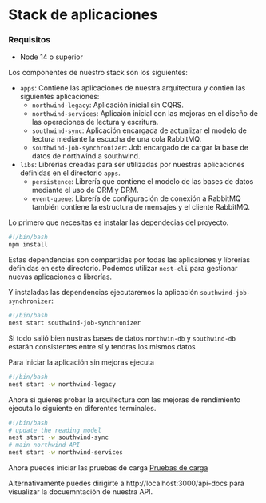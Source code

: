 # Stack de aplicaciones

### Requisitos
* Node 14 o superior

Los componentes de nuestro stack son los siguientes:

* `apps`: Contiene las aplicaciones de nuestra arquitectura y contien las siguientes aplicaciones:
    * `northwind-legacy`: Aplicación inicial sin CQRS.
    * `northwind-services`: Aplicaión inicial con las mejoras en el diseño de las operaciones de lectura y escritura.
    * `southwind-sync`:  Aplicación encargada de actualizar el modelo de lectura mediante la escucha de una cola RabbitMQ.
    * `southwind-job-synchronizer`: Job encargado de cargar la base de datos de northwind a southwind.
* `libs`: Librerías creadas para ser utilizadas por nuestras aplicaciones definidas en el directorio `apps`.
    * `persistence`: Librería que contiene el modelo de las bases de datos mediante el uso de ORM y DRM.
    * `event-queue`: Librería de configuración de conexión a RabbitMQ también contiene la estructura de mensajes y el cliente RabbitMQ.

Lo primero que necesitas es instalar las dependecias del proyecto. 

```bash
#!/bin/bash
npm install
```
Estas dependencias son compartidas por todas las aplicaiones y librerías definidas en este directorio. Podemos utilizar `nest-cli` para gestionar nuevas aplicaciones o librerías.

Y instaladas las dependencias ejecutaremos la aplicación `southwind-job-synchronizer`:

```bash
#!/bin/bash
nest start southwind-job-synchronizer
```
Si todo salió bien nustras bases de datos `northwin-db` y `southwind-db` estarán consistentes entre sí y tendras los mismos datos

Para iniciar la aplicación sin mejoras ejecuta

```bash
#!/bin/bash
nest start -w northwind-legacy
```

Ahora si quieres probar la arquitectura con las mejoras de rendimiento ejecuta lo siguiente en diferentes terminales.

```bash
#!/bin/bash
# update the reading model
nest start -w southwind-sync
# main northwind API
nest start -w northwind-services
```

Ahora puedes iniciar las pruebas de carga [Pruebas de carga](../application-stress-testing/)

Alternativamente puedes dirigirte a http://localhost:3000/api-docs para visualizar la docuemntación de nuestra API.

